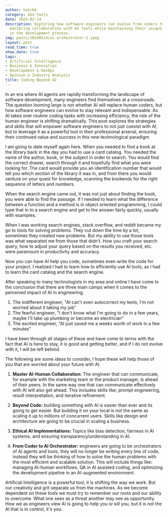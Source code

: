 ```yaml
---
author: Vatché
category: dev-tools
date: 2024-02-14
description: Exploring how software engineers can evolve from coders to AI orchestrators,
  mastering collaboration with AI tools while maintaining their unique human value
  in the development process.
img: posts/20240214/ai-orchestrator-1.jpeg
layout: post
read_time: true
show_date: true
tags:
- Artificial Intelligence
- Business & Innovation
- Development & DevOps
- Opinion & Industry Analysis
title: Coding Beyond AI
---
```


In an era where AI agents are rapidly transforming the landscape of software development, many engineers find themselves at a crossroads. The question looming large is not whether AI will replace human coders, but how software engineers can evolve to stay relevant and indispensable. As AI takes over routine coding tasks with increasing efficiency, the role of the human engineer is shifting dramatically. This post explores the strategies and skills that will empower software engineers to not just coexist with AI, but to leverage it as a powerful tool in their professional arsenal, ensuring their continued value and success in this new technological paradigm.

I am going to date myself again here. When you needed to find a book at the library back in the day you had to use a card catalog. You needed the name of the author, book, or the subject in order to search. You would find the correct drawer, search through it and hopefully find what you were looking for. The card would provide you an identification number that would tell you which section of the library it was in, and from there you would venture on your quest for knowledge, scanning the bookends for the right sequence of letters and numbers.

When the search engine came out, it was not just about finding the book, you were able to find the passage. If I needed to learn what the difference between a function and a method is in object oriented programming, I could type that in to a search engine and get to the answer fairly quickly, usually with examples.

When I was working search engines, stack overflow, and reddit became my go to tools for solving problems. They cut down the time by a lot, sometimes they created new problems. But my ability to use those tools was what separated me from those that didn't. How you craft your search query, how to adjust your query based on the results you received, etc. were paramount in productivity and accuracy.

Now you can have AI help you code, sometimes even write the code for your project. I realized I had to learn how to efficiently use AI tools, as I had to learn the card catalog and the search engine.

After speaking to many technologists in my area and online I have come to the conclusion that there are three main camps when it comes to the perceived impact of AI in engineering.

1. The indifferent engineer, "AI can't even autocorrect my texts, I'm not worried about it taking my job"
2. The fearful engineer, "I don't know what I'm going to do in a few years, maybe I'll take up plumbing or become an electrician"
3. The excited engineer, "AI just saved me a weeks worth of work in a few minutes"

I have been through all stages of these and have come to terms with the fact that AI is here to stay, it is good and getting better, and if I do not evolve with it, I will be left behind.

The following are some ideas to consider, I hope these will help those of you that are worried about your future with AI.

1. **Master AI-Human Collaboration:** The engineer that can communicate, for example with the marketing team or the product manager, is ahead of their peers. In the same way one that can communicate effectively with AI will also get ahead. This includes skills like; prompt engineering, result interpretation, and iterative refinement.

2. **Beyond Code:** building something with AI is easier than ever and its going to get easier. But building it on your local is not the same as scaling it up to millions of concurrent users. Skills like design and architecture are going to be crucial in scaling a business.

3. **Ethical AI Implementations:** Topics like bias detection, fairness in AI systems, and ensuring transparency/understanding in AI.

4. **From Coder to AI Orchestrator:** engineers are going to be orchestrators of AI agents and tools, they will no longer be writing every line of code, instead they will be thinking of how to solve the human problems with the most efficient and scalable solution. This will include things like: managing AI-human workflows, QA in AI assisted coding, and optimizing the development pipeline in an AI-augmented environment.

Artificial Intelligence is a powerful tool, it is shifting the way we work. But our creativity and grit separate us from the machines. As we become dependent on these tools we must try to remember our roots and our ability to overcome. What one sees as a threat another may see as opportunity. How we as engineers view AI is going to help you or kill you, but it is not the AI that is in control, it's you.
